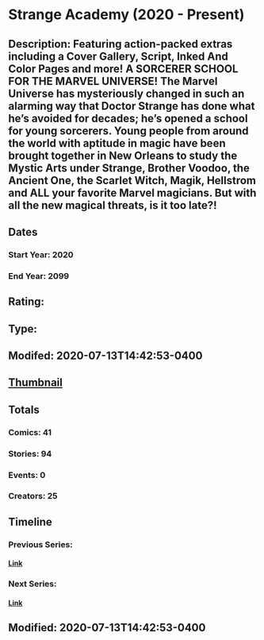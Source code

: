 # Strange Academy (2020 - Present)
## Description: Featuring action-packed extras including a Cover Gallery, Script, Inked And Color Pages and more! A SORCERER SCHOOL FOR THE MARVEL UNIVERSE! The Marvel Universe has mysteriously changed in such an alarming way that Doctor Strange has done what he’s avoided for decades; he’s opened a school for young sorcerers. Young people from around the world with aptitude in magic have been brought together in New Orleans to study the Mystic Arts under Strange, Brother Voodoo, the Ancient One, the Scarlet Witch, Magik, Hellstrom and ALL your favorite Marvel magicians. But with all the new magical threats, is it too late?!
## Dates
### Start Year: 2020
### End Year: 2099
## Rating: 
## Type: 
## Modifed: 2020-07-13T14:42:53-0400
## [Thumbnail](http://i.annihil.us/u/prod/marvel/i/mg/6/e0/5e5d443f0c598.jpg)
## Totals
### Comics: 41
### Stories: 94
### Events: 0
### Creators: 25
## Timeline
### Previous Series: 
#### [Link]()
### Next Series: 
#### [Link]()
## Modified: 2020-07-13T14:42:53-0400